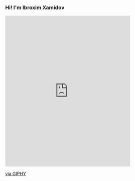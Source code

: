 ### Hi! I'm Ibroxim Xamidov 
<iframe src="https://giphy.com/embed/AWNxDbtHGIJDW" width="398" height="480" frameBorder="0" class="giphy-embed" allowFullScreen></iframe><p><a href="https://giphy.com/gifs/watch-apple-alle-AWNxDbtHGIJDW">via GIPHY</a></p>
